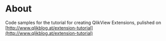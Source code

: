 About
===

Code samples for the tutorial for creating QlikView Extensions, pulished on [http://www.qlikblog.at/extension-tutorial](http://www.qlikblog.at/extension-tutorial)